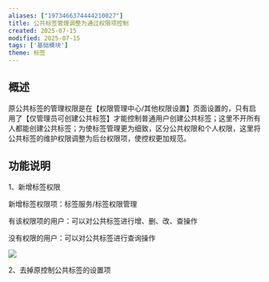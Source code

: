 ```yaml
---
aliases: ["1973466374444210027"]
title: 公共标签管理调整为通过权限项控制
created: 2025-07-15
modified: 2025-07-15
tags: ['基础模块']
theme: 标签
---
```


## **概述**

原公共标签的管理权限是在【权限管理中心/其他权限设置】页面设置的，只有启用了【仅管理员可创建公共标签】才能控制普通用户创建公共标签；这里不开所有人都能创建公共标签；为使标签管理更为细致，区分公共权限和个人权限，这里将公共标签的维护权限调整为后台权限项，使控权更加规范。

## **功能说明**

1、新增标签权限

新增标签权限项：标签服务/标签权限管理

有该权限项的用户：可以对公共标签进行增、删、改、查操作

没有权限的用户：可以对公共标签进行查询操作

![](https://myhelpdoc.oss-cn-heyuan.aliyuncs.com/mdimages/7f7deedace641773f8a2ed031c530cde.jpg)

2、去掉原控制公共标签的设置项

